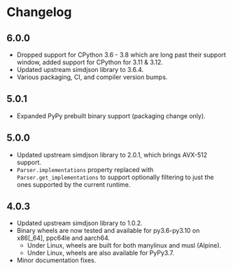 # Changelog

## 6.0.0

- Dropped support for CPython 3.6 - 3.8 which are long past their support window,
  added support for CPython for 3.11 & 3.12.
- Updated upstream simdjson library to 3.6.4.
- Various packaging, CI, and compiler version bumps.

## 5.0.1

- Expanded PyPy prebuilt binary support (packaging change only).

## 5.0.0

- Updated upstream simdjson library to 2.0.1, which brings AVX-512 support.
- `Parser.implementations` property replaced with `Parser.get_implementations`
  to support optionally filtering to just the ones supported by the current
  runtime.

## 4.0.3

- Updated upstream simdjson library to 1.0.2.
- Binary wheels are now tested and available for py3.6-py3.10 on x86[_64],
  ppc64le and aarch64.
  - Under Linux, wheels are built for both manylinux and musl (Alpine).
  - Under Linux, wheels are also available for PyPy3.7.
- Minor documentation fixes.
